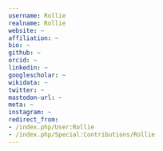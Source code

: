 ```yaml
---
username: Rollie
realname: Rollie
website: ~
affiliation: ~
bio: ~
github: ~
orcid: ~
linkedin: ~
googlescholar: ~
wikidata: ~
twitter: ~
mastodon-url: ~
meta: ~
instagram: ~
redirect_from:
- /index.php/User:Rollie
- /index.php/Special:Contributions/Rollie
---
```

